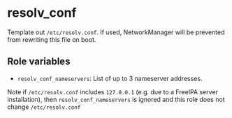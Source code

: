 # resolv_conf

Template out `/etc/resolv.conf`. If used, NetworkManager will be prevented from rewriting this file on boot.

## Role variables
- `resolv_conf_nameservers`: List of up to 3 nameserver addresses.

Note if `/etc/resolv.conf` includes `127.0.0.1` (e.g. due to a FreeIPA server installation), then `resolv_conf_nameservers` is ignored and this role does not change `/etc/resolv.conf`
